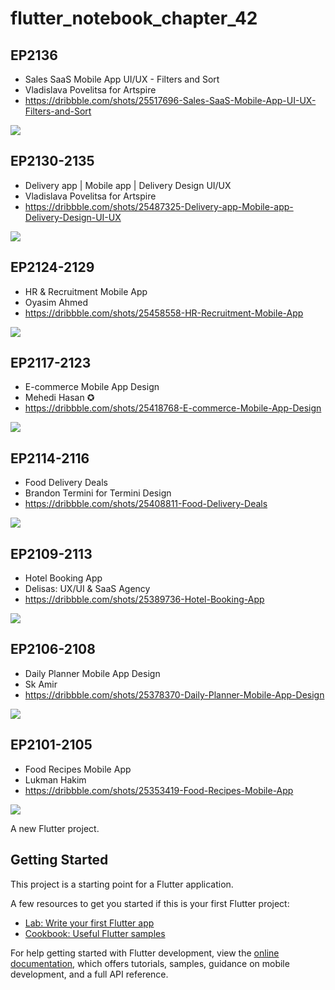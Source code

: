 # flutter_notebook_chapter_42

## EP2136

- Sales SaaS Mobile App UI/UX - Filters and Sort
- Vladislava Povelitsa for Artspire
- https://dribbble.com/shots/25517696-Sales-SaaS-Mobile-App-UI-UX-Filters-and-Sort

<img src="https://cdn.dribbble.com/userupload/18491716/file/original-2afd783e103af5e4f97d8023c4de33dc.png?resize=1905x1429&vertical=center"/>


## EP2130-2135

- Delivery app | Mobile app | Delivery Design UI/UX
- Vladislava Povelitsa for Artspire
- https://dribbble.com/shots/25487325-Delivery-app-Mobile-app-Delivery-Design-UI-UX

<img src="https://cdn.dribbble.com/userupload/18491716/file/original-2afd783e103af5e4f97d8023c4de33dc.png?resize=1905x1429&vertical=center"/>


## EP2124-2129

- HR & Recruitment Mobile App
- Oyasim Ahmed
- https://dribbble.com/shots/25458558-HR-Recruitment-Mobile-App

<img src="https://cdn.dribbble.com/userupload/18383730/file/original-88306614b597e1a1434695b2d0ddced7.png?resize=1905x1429&vertical=center"/>


## EP2117-2123

- E-commerce Mobile App Design
- Mehedi Hasan ✪
- https://dribbble.com/shots/25418768-E-commerce-Mobile-App-Design

<img src="https://cdn.dribbble.com/userupload/18262004/file/original-230540b13d25d961d5bf23d87f02d547.png?resize=1504x1128&vertical=center"/>


## EP2114-2116

- Food Delivery Deals
- Brandon Termini for Termini Design
- https://dribbble.com/shots/25408811-Food-Delivery-Deals

<img src="https://cdn.dribbble.com/userupload/18232432/file/original-41de1277cc7832fa543ff67172f45f00.mp4"/>


## EP2109-2113

- Hotel Booking App
- Delisas: UX/UI & SaaS Agency
- https://dribbble.com/shots/25389736-Hotel-Booking-App

<img src="https://cdn.dribbble.com/userupload/18173999/file/original-3fd6cf4260be1a3e9732f11c50ade01e.jpg?resize=1504x1128&vertical=center"/>

## EP2106-2108

- Daily Planner Mobile App Design
- Sk Amir
- https://dribbble.com/shots/25378370-Daily-Planner-Mobile-App-Design

<img src="https://cdn.dribbble.com/userupload/18141055/file/original-24282cd7a66f8d61ae0e1c214e6cab0c.png?resize=1905x1429&vertical=center"/>

## EP2101-2105

- Food Recipes Mobile App
- Lukman Hakim
- https://dribbble.com/shots/25353419-Food-Recipes-Mobile-App

<img src="https://cdn.dribbble.com/userupload/18066953/file/original-8ed01c80eadfd2b56f85570e8bf97c55.png?resize=1905x1429&vertical=center"/>

A new Flutter project.

## Getting Started

This project is a starting point for a Flutter application.

A few resources to get you started if this is your first Flutter project:

- [Lab: Write your first Flutter app](https://docs.flutter.dev/get-started/codelab)
- [Cookbook: Useful Flutter samples](https://docs.flutter.dev/cookbook)

For help getting started with Flutter development, view the
[online documentation](https://docs.flutter.dev/), which offers tutorials,
samples, guidance on mobile development, and a full API reference.

